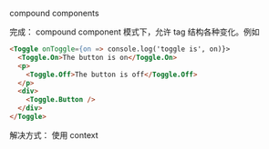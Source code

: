 compound components

完成： compound component 模式下，允许 tag 结构各种变化。例如

```html
<Toggle onToggle={on => console.log('toggle is', on)}>
  <Toggle.On>The button is on</Toggle.On>
  <p>
    <Toggle.Off>The button is off</Toggle.Off>
  </p>
  <div>
    <Toggle.Button />
  </div>
</Toggle>
```

解决方式： 使用 context
